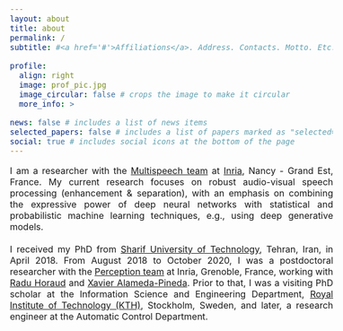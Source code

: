 ```yaml
---
layout: about
title: about
permalink: /
subtitle: #<a href='#'>Affiliations</a>. Address. Contacts. Motto. Etc.

profile:
  align: right
  image: prof_pic.jpg
  image_circular: false # crops the image to make it circular
  more_info: >

news: false # includes a list of news items
selected_papers: false # includes a list of papers marked as "selected={true}"
social: true # includes social icons at the bottom of the page
---
```


<style type="text/css">
    body {
        font-size: 12pt;
    }
    .paragraph {
        text-align: justify;
        margin-bottom: 20px;  /* Adjust this value as needed */
    }
</style>

<div class="paragraph">
    I am a researcher with the <a href="https://team.inria.fr/multispeech/">Multispeech team</a> at <a href="https://www.inria.fr/en">Inria</a>, Nancy - Grand Est, France. My current research focuses on robust audio-visual speech processing (enhancement & separation), with an emphasis on combining the expressive power of deep neural networks with statistical and probabilistic machine learning techniques, e.g., using deep generative models.
</div>

<div style="text-align: justify">
    I received my PhD from <a href="https://en.sharif.edu">Sharif University of Technology</a>, Tehran, Iran, in April 2018. From August 2018 to October 2020, I was a postdoctoral researcher with the <a href="https://team.inria.fr/perception/">Perception team</a> at Inria, Grenoble, France, working with <a href="https://team.inria.fr/perception/team-members/radu-patrice-horaud/">Radu Horaud</a> and <a href="http://xavirema.eu">Xavier Alameda-Pineda</a>. Prior to that, I was a visiting PhD scholar at the Information Science and
    Engineering Department, <a href="https://www.kth.se/en">Royal Institute of Technology (KTH)</a>, Stockholm, Sweden, and later, a research engineer at the Automatic Control Department.
</div>
